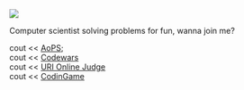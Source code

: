 <img src="https://www.codewars.com/users/rodrigo%20ruan/badges/large" href="https://www.codewars.com/users/rodrigo%20ruan" target="_blank" />

Computer scientist solving problems for fun, wanna join me?


cout << <a href="https://artofproblemsolving.com">AoPS</a>;
<br/>
cout << <a href="https://www.codewars.com/users/rodrigo%20ruan">Codewars</a>
<br/>
cout << <a href="https://www.beecrowd.com.br/judge/pt/profile/544334">URI Online Judge</a>
<br/>
cout << <a href="https://www.codingame.com/profile/72398efce9e8fff752e10af0f47415381021524">CodinGame</a> 
